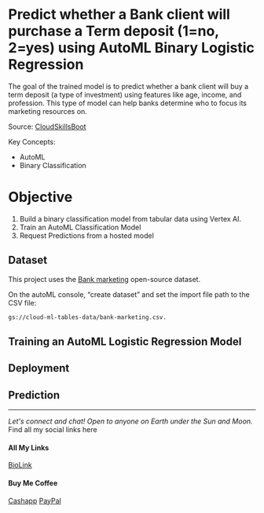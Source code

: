# Predict whether a Bank client will purchase a Term deposit (1=no, 2=yes) using AutoML Binary Logistic Regression  

The goal of the trained model is to predict whether a bank client will buy a term deposit (a type of investment) using features like age, income, and profession. This type of model can help banks determine who to focus its marketing resources on.

Source: 
[CloudSkillsBoot](https://www.cloudskillsboost.google/focuses/43565?locale=en&parent=catalog)

Key Concepts: 
- AutoML 
- Binary Classification


# Objective 
1. Build a binary classification model from tabular data using Vertex AI.
1. Train an AutoML Classification Model 
1. Request Predictions from a hosted model


## Dataset
This project uses the [Bank marketing](https://datahub.io/machine-learning/bank-marketing) open-source dataset. 

On the autoML console, “create dataset” and set the import file path to the CSV file: 

```bash
gs://cloud-ml-tables-data/bank-marketing.csv.
```

## Training an AutoML Logistic Regression Model 


## Deployment



## Prediction


--------------------------------------------------------------------------------

_Let's connect and chat! Open to anyone on Earth under the Sun and Moon._
Find all my social links here

#### All My Links
[BioLink](https://bio.link/paulkamau)


#### Buy Me Coffee
[Cashapp](https://bio.link/paulkamau)
[PayPal](https://paypal.me/paulkamau)
